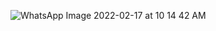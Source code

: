 
![WhatsApp Image 2022-02-17 at 10 14 42 AM](https://user-images.githubusercontent.com/94118726/154413023-28b9b3e4-e9be-4203-b829-c0222362e236.jpeg)
